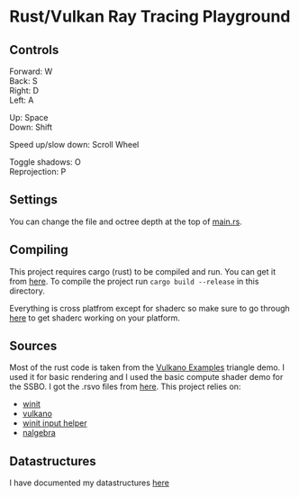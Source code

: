 # Rust/Vulkan Ray Tracing Playground

## Controls

Forward: W\
Back: S\
Right: D\
Left: A

Up: Space\
Down: Shift

Speed up/slow down: Scroll Wheel

Toggle shadows: O\
Reprojection: P

## Settings

You can change the file and octree depth at the top of [main.rs](src/main.rs).

## Compiling

This project requires cargo (rust) to be compiled and run. You can get it from [here](https://doc.rust-lang.org/cargo/getting-started/installation.html). To compile the project run `cargo build --release` in this directory.

Everything is cross platfrom except for shaderc so make sure to go through [here](https://github.com/vulkano-rs/vulkano#setup-and-troubleshooting) to get shaderc working on your platform.

## Sources

Most of the rust code is taken from the [Vulkano Examples](https://github.com/vulkano-rs/vulkano-examples) triangle demo. I used it for basic rendering and I used the basic compute shader demo for the SSBO. I got the .rsvo files from [here](https://github.com/ephtracy/voxel-model/tree/master/svo). This project relies on:

 - [winit](https://github.com/rust-windowing/winit)
 - [vulkano](https://github.com/vulkano-rs/vulkano)
 - [winit input helper](https://github.com/rukai/winit_input_helper)
 - [nalgebra](https://github.com/dimforge/nalgebra)

## Datastructures

I have documented my datastructures [here](DATASTRUCTURES.md)
